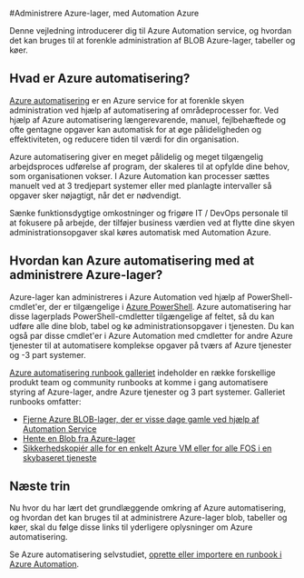 <properties
    pageTitle="Administrere Azure-lager, med Automation Azure"
    description="Få mere at vide om, hvordan Azure Automation service kan bruges til at administrere Azure-lager på skala."
    services="storage, automation"
    documentationCenter=""
    authors="jodoglevy"
    manager="eamono"
    editor=""/>

<tags
    ms.service="storage"
    ms.workload="storage"
    ms.tgt_pltfrm="na"
    ms.devlang="na"
    ms.topic="article"
    ms.date="05/23/2016"
    ms.author="jolevy"/>



#<a name="managing-azure-storage-using-azure-automation"></a>Administrere Azure-lager, med Automation Azure

Denne vejledning introducerer dig til Azure Automation service, og hvordan det kan bruges til at forenkle administration af BLOB Azure-lager, tabeller og køer.


## <a name="what-is-azure-automation"></a>Hvad er Azure automatisering?

[Azure automatisering](https://azure.microsoft.com/services/automation/) er en Azure service for at forenkle skyen administration ved hjælp af automatisering af områdeprocesser for. Ved hjælp af Azure automatisering længerevarende, manuel, fejlbehæftede og ofte gentagne opgaver kan automatisk for at øge pålideligheden og effektiviteten, og reducere tiden til værdi for din organisation.

Azure automatisering giver en meget pålidelig og meget tilgængelig arbejdsproces udførelse af program, der skaleres til at opfylde dine behov, som organisationen vokser. I Azure Automation kan processer sættes manuelt ved at 3 tredjepart systemer eller med planlagte intervaller så opgaver sker nøjagtigt, når det er nødvendigt.

Sænke funktionsdygtige omkostninger og frigøre IT / DevOps personale til at fokusere på arbejde, der tilføjer business værdien ved at flytte dine skyen administrationsopgaver skal køres automatisk med Automation Azure.


## <a name="how-can-azure-automation-help-manage-azure-storage"></a>Hvordan kan Azure automatisering med at administrere Azure-lager?

Azure-lager kan administreres i Azure Automation ved hjælp af PowerShell-cmdlet'er, der er tilgængelige i [Azure PowerShell](https://msdn.microsoft.com/library/azure/jj156055.aspx). Azure automatisering har disse lagerplads PowerShell-cmdletter tilgængelige af feltet, så du kan udføre alle dine blob, tabel og kø administrationsopgaver i tjenesten. Du kan også par disse cmdlet'er i Azure Automation med cmdletter for andre Azure tjenester til at automatisere komplekse opgaver på tværs af Azure tjenester og -3 part systemer.

[Azure automatisering runbook galleriet](https://azure.microsoft.com/blog/2014/10/07/introducing-the-azure-automation-runbook-gallery/) indeholder en række forskellige produkt team og community runbooks at komme i gang automatisere styring af Azure-lager, andre Azure tjenester og 3 part systemer. Galleriet runbooks omfatter:

 * [Fjerne Azure BLOB-lager, der er visse dage gamle ved hjælp af Automation Service](https://gallery.technet.microsoft.com/scriptcenter/Remove-Storage-Blobs-that-aae4b761)
 * [Hente en Blob fra Azure-lager](https://gallery.technet.microsoft.com/scriptcenter/a-Blob-from-Azure-Storage-6bc13745)
 * [Sikkerhedskopiér alle for en enkelt Azure VM eller for alle FOS i en skybaseret tjeneste](https://gallery.technet.microsoft.com/scriptcenter/Backup-all-disks-for-a-ede940d5)


## <a name="next-steps"></a>Næste trin

Nu hvor du har lært det grundlæggende omkring af Azure automatisering, og hvordan det kan bruges til at administrere Azure-lager blob, tabeller og køer, skal du følge disse links til yderligere oplysninger om Azure automatisering.

Se Azure automatisering selvstudiet, [oprette eller importere en runbook i Azure Automation](../automation/automation-creating-importing-runbook.md).
 
